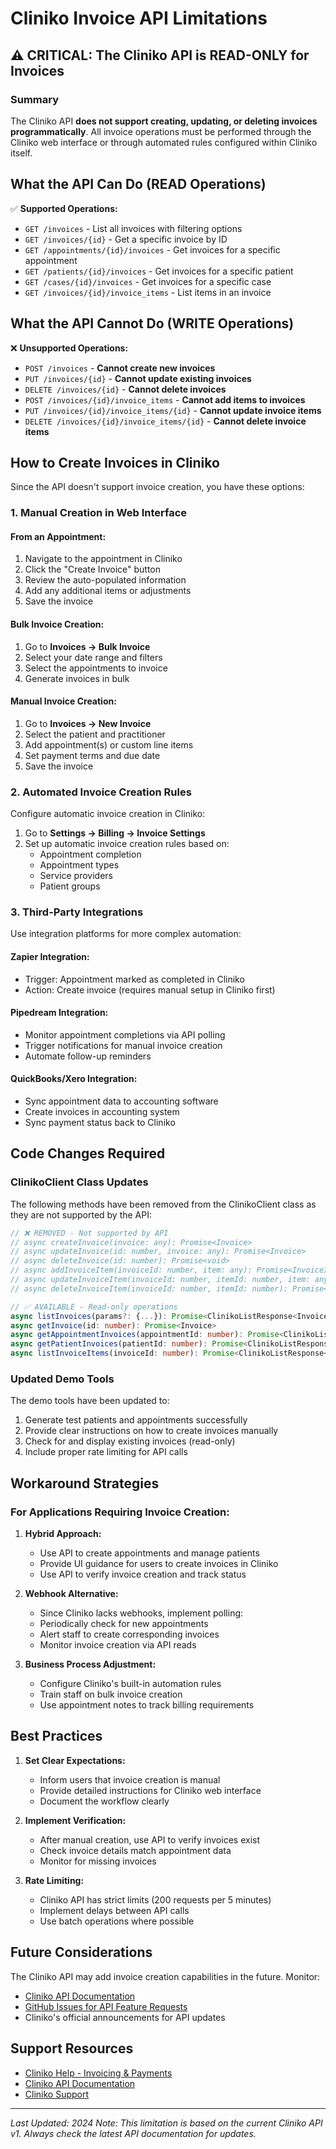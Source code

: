 # Cliniko Invoice API Limitations

## ⚠️ CRITICAL: The Cliniko API is READ-ONLY for Invoices

### Summary
The Cliniko API **does not support creating, updating, or deleting invoices programmatically**. All invoice operations must be performed through the Cliniko web interface or through automated rules configured within Cliniko itself.

## What the API Can Do (READ Operations)

✅ **Supported Operations:**
- `GET /invoices` - List all invoices with filtering options
- `GET /invoices/{id}` - Get a specific invoice by ID
- `GET /appointments/{id}/invoices` - Get invoices for a specific appointment
- `GET /patients/{id}/invoices` - Get invoices for a specific patient
- `GET /cases/{id}/invoices` - Get invoices for a specific case
- `GET /invoices/{id}/invoice_items` - List items in an invoice

## What the API Cannot Do (WRITE Operations)

❌ **Unsupported Operations:**
- `POST /invoices` - **Cannot create new invoices**
- `PUT /invoices/{id}` - **Cannot update existing invoices**
- `DELETE /invoices/{id}` - **Cannot delete invoices**
- `POST /invoices/{id}/invoice_items` - **Cannot add items to invoices**
- `PUT /invoices/{id}/invoice_items/{id}` - **Cannot update invoice items**
- `DELETE /invoices/{id}/invoice_items/{id}` - **Cannot delete invoice items**

## How to Create Invoices in Cliniko

Since the API doesn't support invoice creation, you have these options:

### 1. Manual Creation in Web Interface

#### From an Appointment:
1. Navigate to the appointment in Cliniko
2. Click the "Create Invoice" button
3. Review the auto-populated information
4. Add any additional items or adjustments
5. Save the invoice

#### Bulk Invoice Creation:
1. Go to **Invoices → Bulk Invoice**
2. Select your date range and filters
3. Select the appointments to invoice
4. Generate invoices in bulk

#### Manual Invoice Creation:
1. Go to **Invoices → New Invoice**
2. Select the patient and practitioner
3. Add appointment(s) or custom line items
4. Set payment terms and due date
5. Save the invoice

### 2. Automated Invoice Creation Rules

Configure automatic invoice creation in Cliniko:
1. Go to **Settings → Billing → Invoice Settings**
2. Set up automatic invoice creation rules based on:
   - Appointment completion
   - Appointment types
   - Service providers
   - Patient groups

### 3. Third-Party Integrations

Use integration platforms for more complex automation:

#### Zapier Integration:
- Trigger: Appointment marked as completed in Cliniko
- Action: Create invoice (requires manual setup in Cliniko first)

#### Pipedream Integration:
- Monitor appointment completions via API polling
- Trigger notifications for manual invoice creation
- Automate follow-up reminders

#### QuickBooks/Xero Integration:
- Sync appointment data to accounting software
- Create invoices in accounting system
- Sync payment status back to Cliniko

## Code Changes Required

### ClinikoClient Class Updates

The following methods have been removed from the ClinikoClient class as they are not supported by the API:

```typescript
// ❌ REMOVED - Not supported by API
// async createInvoice(invoice: any): Promise<Invoice>
// async updateInvoice(id: number, invoice: any): Promise<Invoice>
// async deleteInvoice(id: number): Promise<void>
// async addInvoiceItem(invoiceId: number, item: any): Promise<InvoiceItem>
// async updateInvoiceItem(invoiceId: number, itemId: number, item: any): Promise<InvoiceItem>
// async deleteInvoiceItem(invoiceId: number, itemId: number): Promise<void>

// ✅ AVAILABLE - Read-only operations
async listInvoices(params?: {...}): Promise<ClinikoListResponse<Invoice>>
async getInvoice(id: number): Promise<Invoice>
async getAppointmentInvoices(appointmentId: number): Promise<ClinikoListResponse<Invoice>>
async getPatientInvoices(patientId: number): Promise<ClinikoListResponse<Invoice>>
async listInvoiceItems(invoiceId: number): Promise<ClinikoListResponse<InvoiceItem>>
```

### Updated Demo Tools

The demo tools have been updated to:
1. Generate test patients and appointments successfully
2. Provide clear instructions on how to create invoices manually
3. Check for and display existing invoices (read-only)
4. Include proper rate limiting for API calls

## Workaround Strategies

### For Applications Requiring Invoice Creation:

1. **Hybrid Approach:**
   - Use API to create appointments and manage patients
   - Provide UI guidance for users to create invoices in Cliniko
   - Use API to verify invoice creation and track status

2. **Webhook Alternative:**
   - Since Cliniko lacks webhooks, implement polling:
   - Periodically check for new appointments
   - Alert staff to create corresponding invoices
   - Monitor invoice creation via API reads

3. **Business Process Adjustment:**
   - Configure Cliniko's built-in automation rules
   - Train staff on bulk invoice creation
   - Use appointment notes to track billing requirements

## Best Practices

1. **Set Clear Expectations:**
   - Inform users that invoice creation is manual
   - Provide detailed instructions for Cliniko web interface
   - Document the workflow clearly

2. **Implement Verification:**
   - After manual creation, use API to verify invoices exist
   - Check invoice details match appointment data
   - Monitor for missing invoices

3. **Rate Limiting:**
   - Cliniko API has strict limits (200 requests per 5 minutes)
   - Implement delays between API calls
   - Use batch operations where possible

## Future Considerations

The Cliniko API may add invoice creation capabilities in the future. Monitor:
- [Cliniko API Documentation](https://docs.api.cliniko.com/)
- [GitHub Issues for API Feature Requests](https://github.com/redguava/cliniko-api/issues)
- Cliniko's official announcements for API updates

## Support Resources

- [Cliniko Help - Invoicing & Payments](https://help.cliniko.com/en/collections/107604-invoicing-payments)
- [Cliniko API Documentation](https://docs.api.cliniko.com/)
- [Cliniko Support](https://www.cliniko.com/support/)

---

*Last Updated: 2024*
*Note: This limitation is based on the current Cliniko API v1. Always check the latest API documentation for updates.*